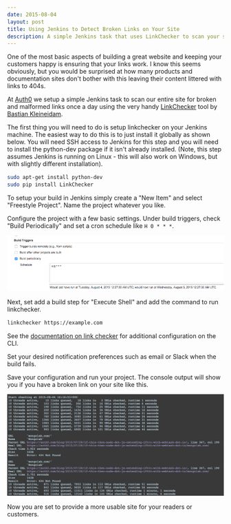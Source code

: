 ```yaml
---
date: 2015-08-04
layout: post
title: Using Jenkins to Detect Broken Links on Your Site
description: A simple Jenkins task that uses LinkChecker to scan your site for broken and malformed links.
---
```


One of the most basic aspects of building a great website and keeping your customers happy is ensuring that your links work. I know this seems obviously, but you would be surprised at how many products and documentation sites don't bother with this leaving their content littered with links to 404s.

At [Auth0](https://auth0.com) we setup a simple Jenkins task to scan our entire site for broken and malformed links once a day using the very handy [LinkChecker](http://wummel.github.io/linkchecker/) tool by [Bastian Kleineidam](https://github.com/wummel).

The first thing you will need to do is setup linkchecker on your Jenkins machine. The easiest way to do this is to just install it globally as shown below. You will need SSH access to Jenkins for this step and you will need to install the python-dev package if it isn't already installed. (Note, this step assumes Jenkins is running on Linux - this will also work on Windows, but with slightly different installation).

```bash
sudo apt-get install python-dev
sudo pip install LinkChecker
```

To setup your build in Jenkins simply create a "New Item" and select "Freestyle Project". Name the project whatever you like.

Configure the project with a few basic settings. Under build triggers, check "Build Periodically" and set a cron schedule like `H 0 * * *`.

![Jenkins Build Triggers](/images/2015/08/jenkins-build-triggers.png)

Next, set add a build step for "Execute Shell" and add the command to run linkchecker.

```bash
linkchecker https://example.com
```

See the [documentation on link checker](http://wummel.github.io/linkchecker/man1/linkchecker.1.html) for additional configuration on the CLI.

Set your desired notification preferences such as email or Slack when the build fails.

Save your configuration and run your project. The console output will show you if you have a broken link on your site like this.

![Jenkins Console Output](/images/2015/08/jenkins-broken-link-console.png)

Now you are set to provide a more usable site for your readers or customers.
